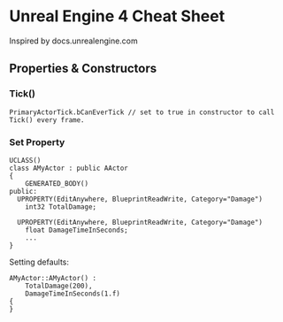 # Unreal Engine 4 Cheat Sheet

Inspired by docs.unrealengine.com

## Properties & Constructors
### Tick()
```
PrimaryActorTick.bCanEverTick // set to true in constructor to call Tick() every frame.
```
### Set Property
```
UCLASS()
class AMyActor : public AActor
{
    GENERATED_BODY()
public:
  UPROPERTY(EditAnywhere, BlueprintReadWrite, Category="Damage")
    int32 TotalDamage;

  UPROPERTY(EditAnywhere, BlueprintReadWrite, Category="Damage")
    float DamageTimeInSeconds;
    ...
}
```
Setting defaults:
```
AMyActor::AMyActor() :
    TotalDamage(200),
    DamageTimeInSeconds(1.f)
{
}
```
